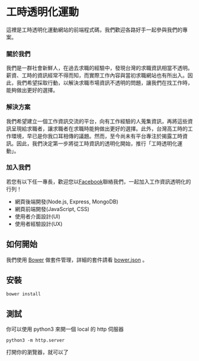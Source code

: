 # 工時透明化運動 
這裡是工時透明化運動網站的前端程式碼，我們歡迎各路好手一起參與我們的專案。

### 關於我們

我們是一群社會新鮮人，在過去求職的經驗中，發現台灣的求職資訊相當不透明。薪資、工時的資訊經常不得而知，而實際工作內容與當初求職網站也有所出入。因此，我們希望採取行動，以解決求職市場資訊不透明的問題，讓我們在找工作時，能夠做出更好的選擇。

### 解決方案

我們希望建立一個工作資訊交流的平台，向有工作經驗的人蒐集資訊，再將這些資訊呈現給求職者，讓求職者在求職時能夠做出更好的選擇。此外，台灣高工時的工作環境，早已是你我口耳相傳的議題。然而，至今尚未有平台專注於揭露工時資訊。因此，我們決定第一步將從工時資訊的透明化開始，推行「工時透明化運動」。

### 加入我們

若您有以下任一專長，歡迎您以[Facebook](https://www.facebook.com/goodjob.life/)聯絡我們，一起加入工作資訊透明化的行列！

* 網頁後端開發(Node.js, Express, MongoDB)
* 網頁前端開發(JavaScript, CSS)
* 使用者介面設計(UI)
* 使用者經驗設計(UX)

## 如何開始

我們使用 [Bower](https://bower.io/) 做套件管理，詳細的套件請看 [bower.json](bower.json) 。

## 安裝

```
bower install
```

## 測試

你可以使用 python3 來開一個 local 的 http 伺服器

```
python3 -m http.server
```

打開你的瀏覽器，就可以了


